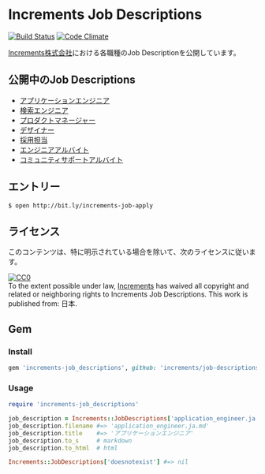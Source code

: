 # Increments Job Descriptions

[![Build Status](https://travis-ci.org/increments/job-descriptions.svg?branch=master)](https://travis-ci.org/increments/job-descriptions)
[![Code Climate](https://codeclimate.com/github/increments/job-descriptions/badges/gpa.svg)](https://codeclimate.com/github/increments/job-descriptions)

[Increments株式会社](http://increments.co.jp/)における各職種のJob Descriptionを公開しています。

## 公開中のJob Descriptions

- [アプリケーションエンジニア](https://github.com/increments/job-descriptions/blob/master/application_engineer.ja.md)
- [検索エンジニア](https://github.com/increments/job-descriptions/blob/master/nlp_search_engineer.ja.md)
- [プロダクトマネージャー](https://github.com/increments/job-descriptions/blob/master/product_manager.ja.md)
- [デザイナー](https://github.com/increments/job-descriptions/blob/master/designer.ja.md)
- [採用担当](https://github.com/increments/job-descriptions/blob/master/recruiter.ja.md)
- [エンジニアアルバイト](https://github.com/increments/job-descriptions/blob/master/part_time_engineer.ja.md)
- [コミュニティサポートアルバイト](https://github.com/increments/job-descriptions/blob/master/part_time_community_support_worker.ja.md)

## エントリー

```
$ open http://bit.ly/increments-job-apply
```

## ライセンス

このコンテンツは、特に明示されている場合を除いて、次のライセンスに従います。

<p xmlns:dct="http://purl.org/dc/terms/" xmlns:vcard="http://www.w3.org/2001/vcard-rdf/3.0#">
  <a rel="license"
     href="http://creativecommons.org/publicdomain/zero/1.0/">
    <img src="http://i.creativecommons.org/p/zero/1.0/88x31.png" style="border-style: none;" alt="CC0" />
  </a>
  <br />
  To the extent possible under law,
  <a rel="dct:publisher"
     href="http://increments.co.jp">
    <span property="dct:title">Increments</span></a>
  has waived all copyright and related or neighboring rights to
  <span property="dct:title">Increments Job Descriptions</span>.
This work is published from:
<span property="vcard:Country" datatype="dct:ISO3166"
      content="JP" about="http://increments.co.jp">
  日本</span>.
</p>

## Gem

### Install

```rb
gem 'increments-job_descriptions', github: 'increments/job-descriptions'
```

### Usage

```rb
require 'increments-job_descriptions'

job_description = Increments::JobDescriptions['application_engineer.ja.md']
job_description.filename #=> 'application_engineer.ja.md'
job_description.title    #=> 'アプリケーションエンジニア'
job_description.to_s     # markdown
job_description.to_html  # html

Increments::JobDescriptions['doesnotexist'] #=> nil
```
